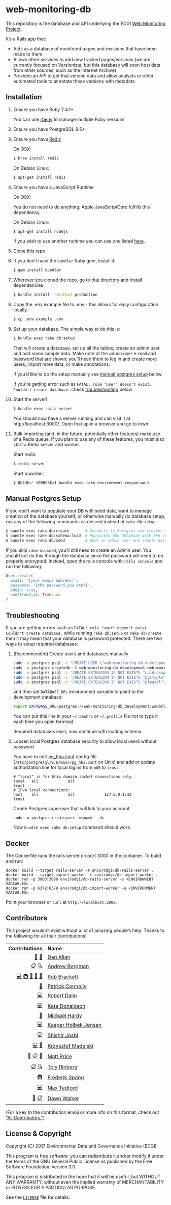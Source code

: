 # web-monitoring-db

This repository is the database and API underlying the EDGI [Web Monitoring Project](https://github.com/edgi-govdata-archiving/web-monitoring).

It’s a Rails app that:

- Acts as a database of monitored pages and revisions that have been made to them
- Allows other services to add new tracked pages/versions (we are currently focused on Versionista, but this database will soon host data from other sources, such as the Internet Archive)
- Provides an API to get that version data and allow analysts or other automated tools to annotate those versions with metadata


## Installation

1. Ensure you have Ruby 2.4.1+

    You can use [rbenv](https://github.com/rbenv/rbenv) to manage multiple Ruby versions

2. Ensure you have PostgreSQL 9.5+

3. Ensure you have [Redis](https://redis.io)

    On OSX:

    ```sh
    $ brew install redis
    ```

    On Debian Linux:

    ```sh
    $ apt-get install redis
    ```

4. Ensure you have a JavaScript Runtime

    On OSX:

    You do not need to do anything.  Apple JavaScriptCore fulfills this dependency.

    On Debian Linux:

    ```sh
    $ apt-get install nodejs
    ```
    If you wish to use another runtime you can use one listed [here](https://github.com/rails/execjs/blob/master/README.md).

5. Clone this repo

6. If you don’t have the `bundler` Ruby gem, install it:

    ```sh
    $ gem install bundler
    ```

7. Wherever you cloned the repo, go to that directory and install dependencies:

    ```sh
    $ bundle install --without production
    ```

8. Copy the .env.example file to .env - this allows for easy configuration locally.

    ```sh
    $ cp .env.example .env
    ```

9. Set up your database. The simple way to do this is:

    ```sh
    $ bundle exec rake db:setup
    ```

    That will create a database, set up all the tables, create an admin user, and add some sample data. Make note of the admin user e-mail and password that are shown; you’ll need them to log in and create more users, import more data, or make annotations.

    If you’d like to do the setup manually see [manual postgres setup](#manual-postgres-setup) below.

    If you're getting error such as `FATAL: role "user" doesn't exist. Couldn't create database.` check [troubleshooting](#troubleshooting) below.

10. Start the server!

    ```sh
    $ bundle exec rails server
    ```

    You should now have a server running and can visit it at http://localhost:3000/. Open that up in a browser and go to town!

11. Bulk importing (and, in the future, potentially other features) make use of a Redis queue. If you plan to use any of these features, you must also start a Redis server and worker.

    Start redis:

    ```sh
    $ redis-server
    ```

    Start a worker:

    ```sh
    $ QUEUE=* VERBOSE=1 bundle exec rake environment resque:work
    ```


## Manual Postgres Setup

If you don’t want to populate your DB with seed data, want to manage creation of the database yourself, or otherwise manually do database setup, run any of the following commands as desired instead of `rake db:setup`:

```sh
$ bundle exec rake db:create       # Connects to Postgres and creates a new database
$ bundle exec rake db:schema:load  # Populates the database with the current schema
$ bundle exec rake db:seed         # Adds an admin user and sample data
```

If you skip `rake db:seed`, you’ll still need to create an Admin user. You should not do this through the database since the password will need to be properly encrypted. Instead, open the rails console with `rails console` and run the following:

```ruby
User.create(
  email: '[your email address]',
  password: '[the password you want]',
  admin: true,
  confirmed_at: Time.now
)
```


## Troubleshooting

If you are getting errors such as `FATAL: role "user" doesn't exist. Couldn't create database.` while running `rake db:setup` or `rake db:create` then it may mean that your database is password protected. There are two ways to setup required databases:

1. (Recommended) Create users and databases manually

    ```sh
    sudo -u postgres psql -c "CREATE USER \"web-monitoring-db_development\" WITH PASSWORD 'wmdb';"
    sudo -u postgres createdb -O web-monitoring-db_development web-monitoring-db_development -E utf-8
    sudo -u postgres psql -c 'CREATE EXTENSION IF NOT EXISTS "uuid-ossp";' web-monitoring-db_development
    sudo -u postgres psql -c 'CREATE EXTENSION IF NOT EXISTS "pgcrypto";' web-monitoring-db_development
    sudo -u postgres psql -c 'CREATE EXTENSION IF NOT EXISTS "plpgsql";' web-monitoring-db_development
    ```

    and then set `DATABASE_URL` environment variable to point to the development database:

    ```sh
    export DATABASE_URL=postgres://web-monitoring-db_development:wmdb@localhost/web-monitoring-db_development
    ```

    You can put this line in your `~/.bashrc` or `~/.profile` file not to type it each time you open terminal.

    Required databases exist, now continue with loading schema.

2. Loosen local Postgres database security to allow local users without password

    You have to edit [pg_hba.conf](https://www.postgresql.org/docs/9.6/static/auth-pg-hba-conf.html) config file (`/etc/postgresql/9.6/main/pg_hba.conf` on Unix) and add or update authorization line for local logins from `md5` to `trust`:

    ```
    # "local" is for Unix domain socket connections only
    local   all             all                                     trust
    # IPv4 local connections:
    host    all             all             127.0.0.1/32            trust
    ```

    Create Postgres superuser that will link to your account:
    ```
    sudo -u postgres createuser `whoami` -ds
    ```

    Now `bundle exec rake db:setup` command should work.


## Docker

The Dockerfile runs the rails server on port 3000 in the container. To build
and run:

```
docker build --target rails-server -t envirodgi/db-rails-server .
docker build --target import-worker -t envirodgi/db-import-worker .
docker run -p 3000:3000 envirodgi/db-rails-server -e <ENVIRONMENT VARIABLES> .
docker run -p 6379:6379 envirodgi/db-import-worker -e <ENVIRONMENT VARIABLES> .
```

Point your browser or ``curl`` at ``http://localhost:3000``.


## Contributors

This project wouldn’t exist without a lot of amazing people’s help. Thanks to the following for all their contributions!

<!-- ALL-CONTRIBUTORS-LIST:START -->
| Contributions | Name |
| ----: | :---- |
| [📖](# "Documentation") [👀](# "Reviewer") | [Dan Allan](https://github.com/danielballan) |
| [📋](# "Organizer") [🔍](# "Funding/Grant Finder") | [Andrew Bergman](https://github.com/ambergman) |
| [💻](# "Code") [🚇](# "Infrastructure") [📖](# "Documentation") [💬](# "Answering Questions") [👀](# "Reviewer") | [Rob Brackett](https://github.com/Mr0grog) |
| [📖](# "Documentation") | [Patrick Connolly](https://github.com/patcon) |
| [💻](# "Code") | [Robert Dalin](https://github.com/rdalin82) |
| [💻](# "Code") | [Kate Donaldson](https://github.com/katelovescode) |
| [📖](# "Documentation") | [Michael Hardy](https://github.com/michardy) |
| [💻](# "Code") | [Kasper Holbek Jensen](https://github.com/kholbekj) |
| [💻](# "Code") | [Shishir Joshi](https://github.com/shishir127) |
| [💻](# "Code") [📖](# "Documentation") | [Krzysztof Madejski](https://github.com/KrzysztofMadejski) |
| [📖](# "Documentation") [📋](# "Organizer") [📢](# "Talks") | [Matt Price](https://github.com/titaniumbones) |
| [📋](# "Organizer") [🔍](# "Funding/Grant Finder") | [Toly Rinberg](https://github.com/trinberg) |
| [🚇](# "Infrastructure")  | [Frederik Spang](https://github.com/frederikspang) |
| [💻](# "Code") | [Max Tedford](https://github.com/maxtedford) |
| [📖](# "Documentation") [📋](# "Organizer") | [Dawn Walker](https://github.com/dcwalk) |
<!-- ALL-CONTRIBUTORS-LIST:END -->

(For a key to the contribution emoji or more info on this format, check out [“All Contributors.”](https://github.com/kentcdodds/all-contributors))


## License & Copyright

Copyright (C) 2017 Environmental Data and Governance Initiative (EDGI)

This program is free software: you can redistribute it and/or modify it under the terms of the GNU General Public License as published by the Free Software Foundation, version 3.0.

This program is distributed in the hope that it will be useful, but WITHOUT ANY WARRANTY; without even the implied warranty of MERCHANTABILITY or FITNESS FOR A PARTICULAR PURPOSE.

See the [`LICENSE`](https://github.com/edgi-govdata-archiving/webpage-versions-db/blob/master/LICENSE) file for details.
